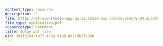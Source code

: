 ```yaml
---
content_type: resource
description: ''
file: https://ol-ocw-studio-app-qa.s3.amazonaws.com/courses/8-04-quantum-physics-i-spring-2013/381f3104f47f479a91a0dd77db27a826_R4LyPVfGWtI.pdf
file_type: application/pdf
resourcetype: Document
title: 3play pdf file
uid: 381f3104-f47f-479a-91a0-dd77db27a826
---
```

